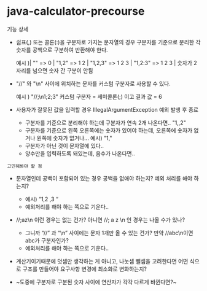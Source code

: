 # java-calculator-precourse

기능 상세

- 쉼표(,) 또는 콜론(:)을 구분자로 가지는 문자열의 경우 구분자를 기준으로 분리한 각 숫자를 공백으로 구분하여 반환해야 한다.
    
    예시 )| "" => 0 | "1,2" => 1 2 | "1,2,3" => 1 2 3 | "1,2:3" => 1 2 3 |
    숫자가 2자리를 넘으면 숫자 간 구분이 안됨
  
- "//" 와 "\n" 사이에 위치하는 문자를 커스텀 구분자로 사용할 수 있다.
    
    예시 ) "//;\n1;2;3" 커스텀 구분자 = 세미콜론(;) 이고 결과 값 = 6
    
- 사용자가 잘못된 값을 입력할 경우 IllegalArgumentException 예외 발생 후 종료
    - 구분자를 기준으로 분리해야 하는데 구분자가 연속 2개 나온다면.. "1,,2"
    - 구분자를 기준으로 왼쪽 오른쪽에는 숫자가 있어야 하는데, 오른쪽에 숫자가 없거나 왼쪽에 숫자가 없거나...
      예시) "1,"
    - 구분자가 아닌 것이 문자열에 있다.. 
    - 양수만을 입력하도록 돼있는데, 음수가 나온다면..
      
`고민해봐야 할 점`

- 문자열인데 공백이 포함되어 있는 경우 공백을 없애야 하는지? 예외 처리를 해야 하는지?
    - 예시) “1,2  ,3 “
    - 예외처리를 해야 하는 쪽으로 기운다..

- //;az\n 이런 경우는 없는 건가? 아니면 //; a z \n 인 경우는 나올 수가 있나?
  - 그니까 “//” 과 “\n” 사이에는 문자 1개만 올 수 있는 건가? 만약 //abc\n이면 abc가 구분자인가?
  - 예외처리를 해야 하는 쪽으로 기운다..
      
- 계산기이기때문에 덧셈만 생각하는 게 아니고, 나눗셈 뺄셈을 고려한다면 어떤 식으로 구조를 만들어야 요구사항 변경에 최소화로 변화하는지?
  
- ~도중에 구분자로 구분된 숫자 사이에 연산자가 각각 다르게 바뀐다면?~
